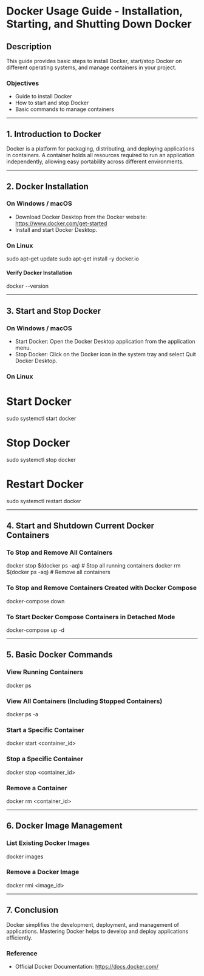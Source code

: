 # Docker Usage Guide - Installation, Starting, and Shutting Down Docker

## Description
This guide provides basic steps to install Docker, start/stop Docker on different operating systems, and manage containers in your project.

### Objectives
- Guide to install Docker
- How to start and stop Docker
- Basic commands to manage containers

---

## 1. Introduction to Docker
Docker is a platform for packaging, distributing, and deploying applications in containers. A container holds all resources required to run an application independently, allowing easy portability across different environments.

---

## 2. Docker Installation

### On Windows / macOS
- Download Docker Desktop from the Docker website: https://www.docker.com/get-started
- Install and start Docker Desktop.

### On Linux
sudo apt-get update
sudo apt-get install -y docker.io

#### Verify Docker Installation
docker --version

---

## 3. Start and Stop Docker

### On Windows / macOS
- Start Docker: Open the Docker Desktop application from the application menu.
- Stop Docker: Click on the Docker icon in the system tray and select Quit Docker Desktop.

### On Linux
# Start Docker
sudo systemctl start docker

# Stop Docker
sudo systemctl stop docker

# Restart Docker
sudo systemctl restart docker

---

## 4. Start and Shutdown Current Docker Containers

### To Stop and Remove All Containers
docker stop $(docker ps -aq)      # Stop all running containers
docker rm $(docker ps -aq)        # Remove all containers

### To Stop and Remove Containers Created with Docker Compose
docker-compose down

### To Start Docker Compose Containers in Detached Mode
docker-compose up -d

---

## 5. Basic Docker Commands

### View Running Containers
docker ps

### View All Containers (Including Stopped Containers)
docker ps -a

### Start a Specific Container
docker start <container_id>

### Stop a Specific Container
docker stop <container_id>

### Remove a Container
docker rm <container_id>

---

## 6. Docker Image Management

### List Existing Docker Images
docker images

### Remove a Docker Image
docker rmi <image_id>

---

## 7. Conclusion
Docker simplifies the development, deployment, and management of applications. Mastering Docker helps to develop and deploy applications efficiently.

### Reference
- Official Docker Documentation: https://docs.docker.com/
